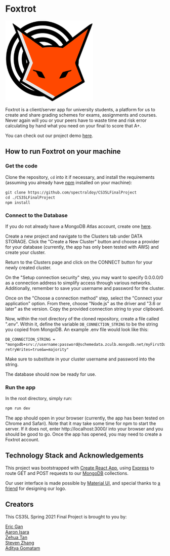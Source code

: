 # Foxtrot

<img src="./public/logo.png" width=278 height=256>

Foxtrot is a client/server app for university students, a platform for us to create and share grading schemes for exams, assignments and courses. Never again will you or your peers have to waste time and risk error calculating by hand what you need on your final to score that A+. 

You can check out our project demo [here](https://drive.google.com/file/d/1YGmZ9kHd3ThYW9xh495ZFk8eRI1fFA-X/view?usp=sharing).

## How to run Foxtrot on your machine

### Get the code

Clone the repository, `cd` into it if necessary, and install the requirements (assuming you already have [npm](https://www.npmjs.com/get-npm) installed on your machine):
```shell
git clone https://github.com/spectraldoy/CS35LFinalProject
cd ./CS35LFinalProject
npm install
```

### Connect to the Database

If you do not already have a MongoDB Atlas account, create one [here](https://www.mongodb.com/).

Create a new project and navigate to the Clusters tab under DATA STORAGE. Click the "Create a New Cluster" button and choose a provider for your database (currently, the app has only been tested with AWS) and create your cluster.

Return to the Clusters page and click on the CONNECT button for your newly created cluster. 

On the "Setup connection security" step, you may want to specify 0.0.0.0/0 as a connection address to simplify access through various networks. Additionally, remember to save your username and password for the cluster.

Once on the "Choose a connection method" step, select the "Connect your application" option. From there, choose "Node.js" as the driver and "3.6 or later" as the version. Copy the provided connection string to your clipboard.

Now, within the root directory of the cloned repository, create a file called ".env". Within it, define the variable `DB_CONNECTION_STRING` to be the string you copied from MongoDB. An example .env file would look like this:
```
DB_CONNECTION_STRING = "mongodb+srv://username:password@schemedata.zculb.mongodb.net/myFirstDatabase?retryWrites=true&w=majority"
```
Make sure to substitute in your cluster username and password into the string.

The database should now be ready for use.

### Run the app

In the root directory, simply run:
```bash
npm run dev
```
The app should open in your browser (currently, the app has been tested on Chrome and Safari). Note that it may take some time for npm to start the server. If it does not, enter http://localhost:3000/ into your browser and you should be good to go. Once the app has opened, you may need to create a Foxtrot account. 

## Technology Stack and Acknowledgements
This project was bootstrapped with [Create React App](https://github.com/facebook/create-react-app), using [Express](https://expressjs.com/) to route GET and POST requests to our [MongoDB](https://www.mongodb.com/) collections. 

Our user interface is made possible by [Material UI](https://material-ui.com/), and special thanks to [a friend](https://www.instagram.com/zuu_xzsf/) for designing our logo.

## Creators
This CS35L Spring 2021 Final Project is brought to you by:

[Eric Gan](https://github.com/egan8888) \
[Aaron Isara](https://github.com/aaisara12) \
[Zehua Tan](https://github.com/zehuatan) \
[Steven Zhang](https://github.com/steveez123) \
[Aditya Gomatam](https://github.com/spectraldoy)
